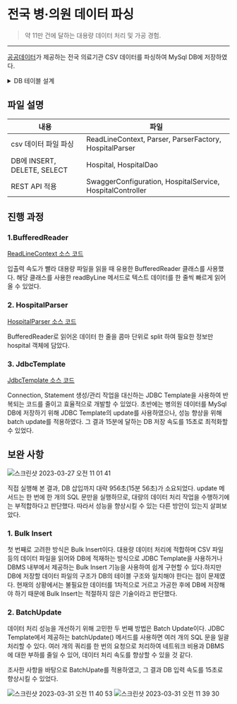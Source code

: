 # 전국 병·의원 데이터 파싱
> 약 11만 건에 달하는 대용량 데이터 처리 및 가공 경험.
---

[공공데이터](https://www.data.go.kr/data/15045024/fileData.do)가 제공하는 전국 의료기관 CSV 데이터를 파싱하여 MySql DB에 저장하였다.

<details>
<summary>DB 테이블 설계</summary>
<div>

| no | 컬럼명 | 타입 | 비고                               |
| --- | --- | --- |----------------------------------|
| 1 | id(pk) | Int | 번호                               |
| 2 | open_service_name | VARCHAR(10) | 개방서비스명                           |
| 3 | open_local_government_code | int | 개방자치단체코드                         |
| 4 | management_number(unique) | varchar(40) | 관리번호                             |
| 5 | license_date | datetime | 인허가일자                            |
| 6 | business_status | tinyint(2) | 1: 영업/정상2: 휴업3: 폐업4: 취소/말소영업상태구분 |
| 7 | business_status_code | tinyint(2) | 영업상태코드2: 휴업3: 폐업13: 영업중          |
| 8 | phone | varchar(20) | 소재지전화                            |
| 9 | full_address | VARCHAR(200) | 소재지전체주소                          |
| 10 | road_name_address | VARCHAR(200) | 도로명전체주소                          |
| 11 | hospital_name | VARCHAR(20) | 사업장명(병원이름)                       |
| 12 | business_type_name | VARCHAR(10) | 업태구분명                            |
| 13 | healthcare_provider_count | tinyint(2) | 의료인수                             |
| 14 | patient_room_count | tinyint(2) | 입원실수                             |
| 15 | total_number_of_beds | tinyint(2) | 병상수                              |
| 16 | total_area_size | float | 총면적                              |

</div>
</details>

## 파일 설명

| 내용                         |파일|
|----------------------------|----|
| csv 데이터 파일 파싱             |ReadLineContext, Parser, ParserFactory, HospitalParser|
| DB에 INSERT, DELETE, SELECT |Hospital, HospitalDao|
| REST API 적용                |SwaggerConfiguration, HospitalService, HospitalController|

## 진행 과정
### 1.BufferedReader

[ReadLineContext 소스 코드](https://github.com/O-sulloc/nationwide-hospital-data/blob/master/src/main/java/com/example/practice/parser/ReadLineContext.java)

입출력 속도가 빨라 대용량 파일을 읽을 때 유용한 BufferedReader 클래스를 사용했다. 해당 클래스를 사용한 readByLine 메서드로 텍스트 데이터를 한 줄씩 빠르게 읽어올 수 있었다.

### 2. HospitalParser
[HospitalParser 소스 코드](https://github.com/O-sulloc/nationwide-hospital-data/blob/master/src/main/java/com/example/practice/parser/HospitalParser.java)

BufferedReader로 읽어온 데이터 한 줄을 콤마 단위로 split 하여 필요한 정보만 hospital 객체에 담았다.

### 3. JdbcTemplate

[JdbcTemplate 소스 코드](https://github.com/O-sulloc/nationwide-hospital-data/blob/master/src/main/java/com/example/practice/dao/HospitalDAO.java)

Connection, Statement 생성/관리 작업을 대신하는 JDBC Template을 사용하여 반복되는 코드를 줄이고 효율적으로 개발할 수 있었다. 
초반에는 병의원 데이터를 MySql DB에 저장하기 위해 JDBC Template의 update를 사용하였으나, 성능 향상을 위해 batch update를 적용하였다. 그 결과 15분에 달하는 DB 저장 속도를 15초로 최적화할 수 있었다.


## 보완 사항
![스크린샷 2023-03-27 오전 11 01 41](https://user-images.githubusercontent.com/96342941/229012778-a80965a9-af7d-4040-8714-31a5ba276317.png)

직접 실행해 본 결과, DB 삽입까지 대략 956초(15분 56초)가 소요되었다. update 메서드는 한 번에 한 개의 SQL 문만을 실행하므로, 대량의 데이터 처리 작업을 수행하기에는 부적합하다고 판단했다. 따라서 성능을 향상시킬 수 있는 다른 방안이 있는지 살펴보았다.

### 1. Bulk Insert
첫 번째로 고려한 방식은 Bulk Insert이다. 대용량 데이터 처리에 적합하며 CSV 파일 등의 데이터 파일을 읽어와 DB에 적재하는 방식으로 JDBC Template을 사용하거나 DBMS 내부에서 제공하는 Bulk Insert 기능을 사용하여 쉽게 구현할 수 있다.하지만 DB에 저장할 데이터 파일의 구조가 DB의 테이블 구조와 일치해야 한다는 점이 문제였다. 현재의 상황에서는 불필요한 데이터를 1차적으로 거르고 가공한 후에 DB에 저장해야 하기 때문에 Bulk Insert는 적절하지 않은 기술이라고 판단했다.    

### 2. BatchUpdate
데이터 처리 성능을 개선하기 위해 고민한 두 번째 방법은 Batch Update이다. JDBC Template에서 제공하는 batchUpdate() 메서드를 사용하면 여러 개의 SQL 문을 일괄 처리할 수 있다. 여러 개의 쿼리를 한 번의 요청으로 처리하여 네트워크 비용과 DBMS에 대한 부하를 줄일 수 있어, 데이터 처리 속도를 향상할 수 있을 것 같다.

조사한 사항을 바탕으로 BatchUpate를 적용하였고, 그 결과 DB 입력 속도를 15초로 향상시킬 수 있었다.

![스크린샷 2023-03-31 오전 11 40 53](https://user-images.githubusercontent.com/96342941/229013048-a7970f4a-af56-42c4-afdf-b802d903400b.png)
![스크린샷 2023-03-31 오전 11 39 30](https://user-images.githubusercontent.com/96342941/229013047-f37e0bb3-30ce-459d-86a5-b81d1a72572b.png)
